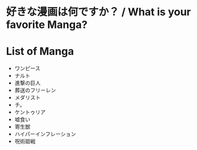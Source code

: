 # 好きな漫画は何ですか？ / What is your favorite Manga?

# List of Manga
- ワンピース
- ナルト
- 進撃の巨人
- 葬送のフリーレン
- メダリスト
- チ。
- ケントゥリア
- 嘘食い
- 寄生獣
- ハイパーインフレーション
- 呪術廻戦
